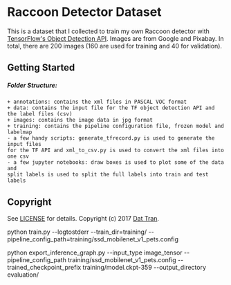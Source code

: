 # Raccoon Detector Dataset

This is a dataset that I collected to train my own Raccoon detector with [TensorFlow's Object Detection API](https://github.com/tensorflow/models/tree/master/research/object_detection). Images are from Google and Pixabay. In total, there are 200 images (160 are used for training and 40 for validation).

## Getting Started

##### Folder Structure:
```
+ annotations: contains the xml files in PASCAL VOC format
+ data: contains the input file for the TF object detection API and the label files (csv)
+ images: contains the image data in jpg format
+ training: contains the pipeline configuration file, frozen model and labelmap
- a few handy scripts: generate_tfrecord.py is used to generate the input files
for the TF API and xml_to_csv.py is used to convert the xml files into one csv
- a few jupyter notebooks: draw boxes is used to plot some of the data and
split labels is used to split the full labels into train and test labels
```

## Copyright

See [LICENSE](LICENSE) for details.
Copyright (c) 2017 [Dat Tran](http://www.dat-tran.com/).

python train.py --logtostderr --train_dir=training/ --pipeline_config_path=training/ssd_mobilenet_v1_pets.config


python export_inference_graph.py --input_type image_tensor --pipeline_config_path training/ssd_mobilenet_v1_pets.config --trained_checkpoint_prefix training/model.ckpt-359 --output_directory evaluation/


